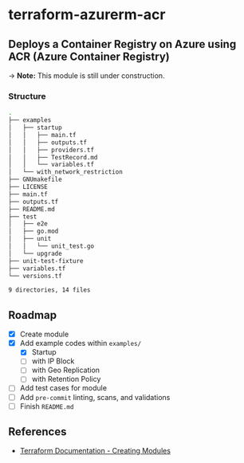 # terraform-azurerm-acr

## Deploys a Container Registry on Azure using ACR (Azure Container Registry)

-> **Note:** This module is still under construction.

### Structure

```bash
.
├── examples
│   ├── startup
│   │   ├── main.tf
│   │   ├── outputs.tf
│   │   ├── providers.tf
│   │   ├── TestRecord.md
│   │   └── variables.tf
│   └── with_network_restriction
├── GNUmakefile
├── LICENSE
├── main.tf
├── outputs.tf
├── README.md
├── test
│   ├── e2e
│   ├── go.mod
│   ├── unit
│   │   └── unit_test.go
│   └── upgrade
├── unit-test-fixture
├── variables.tf
└── versions.tf

9 directories, 14 files
```

## Roadmap

- [X] Create module
- [X] Add example codes within `examples/`
  - [X] Startup
  - [ ] with IP Block
  - [ ] with Geo Replication
  - [ ] with Retention Policy
- [ ] Add test cases for module
- [ ] Add `pre-commit` linting, scans, and validations
- [ ] Finish `README.md`

## References

- [Terraform Documentation - Creating Modules](https://developer.hashicorp.com/terraform/language/modules/develop)